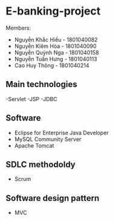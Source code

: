 # E-banking-project
Members:
  - Nguyễn Khắc Hiếu - 1801040082
  - Nguyễn Kiêm Hòa - 1801040090
  - Nguyễn Quỳnh Nga - 1801040158
  - Nguyễn Tuấn Hưng - 1801040113
  - Cao Huy Thông - 1801040214
## Main technologies
  -Servlet
  -JSP
  -JDBC
## Software
  - Eclipse for Enterprise Java Developer
  - MySQL Community Server
  - Apache Tomcat
## SDLC methodoldy
  - Scrum
## Software design pattern
  - MVC
  
